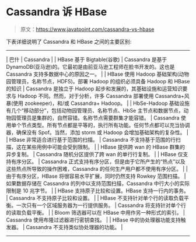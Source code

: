 # Cassandra 诉 HBase

> 原文：<https://www.javatpoint.com/cassandra-vs-hbase>

下表详细说明了 Cassandra 和 HBase 之间的主要区别:

* * *

| 巴什 | Cassandra |
| HBase 基于 Bigtable(谷歌) | Cassandra 是基于 DynamoDB(亚马逊)的。它最初是由前亚马逊工程师在脸书开发的。这也是 Cassandra 支持多数据中心的原因之一。 |
| HBase 使用 Hadoop 基础架构(动物园管理员，名称节点，HDFS)。部署 Hadoop 的组织必须具备 Hadoop 和 HBase 的知识 | Cassandra 是独立于 Hadoop 起步和发展的，其基础设施和运营知识要求与 Hadoop 不同。然而，对于分析，许多 Cassandra 部署使用 Cassandra+风暴(使用 zookeeper)，和/或 Cassandra+ Hadoop。 |
| HbSe-Hadoop 基础设施有几个“移动部分”，包括动物园管理员、名称节点、HbSe 主节点和数据节点，动物园管理员是集群的，自然容错。名称节点需要群集才能容错。 | Cassandra 使用单个节点类型。所有节点都是平等的，执行所有功能。任何节点都可以充当协调器，确保没有 Spof。当然，添加 storm 或 Hadoop 会增加基础架构的复杂性。 |
| HBase 非常适合进行基于范围的扫描。
 | Cassandra 不支持基于范围的行扫描，这在某些用例中可能会受到限制。 |
| HBase 提供跨 wan 的 HBase 群集的异步复制。 | Cassandra 随机分区提供了跨 wan 的单行行复制。 |
| HBase 仅支持有序分区。 | Cassandra 正式支持有序分区，但是由于它所产生的“热点”以及这些热点所导致的操作困难，Cassandra 的任何生产用户都不使用有序分区。 |
| 由于有序分区，HBase 将很容易水平扩展，同时仍然支持 Rowkey 范围扫描。 | 如果数据存储在 Cassandra 的列中以支持范围扫描，Cassandra 中行大小的实际限制是 10 兆字节。 |
| HBase 支持原子比较和设置。HBase 支持一行内的事务。 | Cassandra 不支持原子比较和设置。 |
| HBase 不支持针对单个行的读取负载平衡。一次只有一个区域服务器为一行提供服务。 | Cassandra 将支持针对单个行的读取负载平衡。 |
| Bloom 筛选器可以在 HBase 中用作另一种形式的索引。 | Cassandra 使用布隆过滤器进行密钥查找。 |
| HBase 中的协处理器功能支持触发器。 | Cassandra 不支持类似协处理器的功能。 |

* * *
